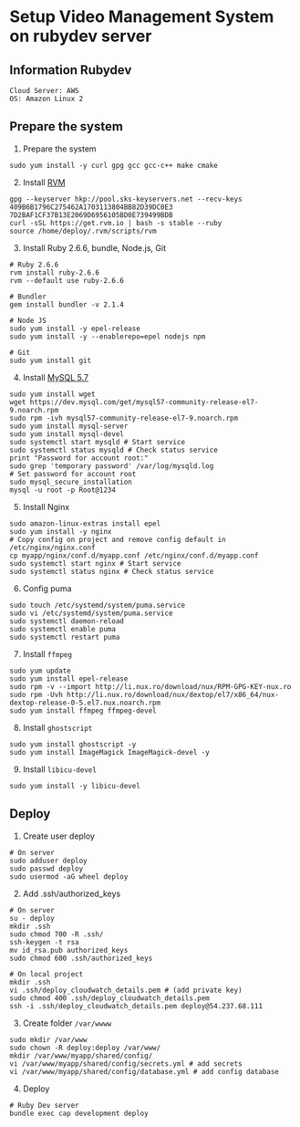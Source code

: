 # Setup Video Management System on rubydev server

## Information Rubydev

```
Cloud Server: AWS
OS: Amazon Linux 2
```

## Prepare the system


1. Prepare the system

`sudo yum install -y curl gpg gcc gcc-c++ make cmake`

2. Install [RVM](https://rvm.io/rvm/install)

```
gpg --keyserver hkp://pool.sks-keyservers.net --recv-keys 409B6B1796C275462A1703113804BB82D39DC0E3 7D2BAF1CF37B13E2069D6956105BD0E739499BDB
curl -sSL https://get.rvm.io | bash -s stable --ruby
source /home/deploy/.rvm/scripts/rvm
```

3. Install Ruby 2.6.6, bundle, Node.js, Git

```
# Ruby 2.6.6
rvm install ruby-2.6.6
rvm --default use ruby-2.6.6

# Bundler
gem install bundler -v 2.1.4

# Node JS
sudo yum install -y epel-release
sudo yum install -y --enablerepo=epel nodejs npm

# Git
sudo yum install git
```

4. Install [MySQL 5.7](https://www.digitalocean.com/community/tutorials/how-to-install-mysql-on-centos-7)

```
sudo yum install wget
wget https://dev.mysql.com/get/mysql57-community-release-el7-9.noarch.rpm
sudo rpm -ivh mysql57-community-release-el7-9.noarch.rpm
sudo yum install mysql-server
sudo yum install mysql-devel
sudo systemctl start mysqld # Start service
sudo systemctl status mysqld # Check status service
print "Password for account root:"
sudo grep 'temporary password' /var/log/mysqld.log
# Set password for account root
sudo mysql_secure_installation
mysql -u root -p Root@1234
```

5. Install Nginx

```
sudo amazon-linux-extras install epel
sudo yum install -y nginx
# Copy config on project and remove config default in /etc/nginx/nginx.conf
cp myapp/nginx/conf.d/myapp.conf /etc/nginx/conf.d/myapp.conf
sudo systemctl start nginx # Start service
sudo systemctl status nginx # Check status service
```

6. Config puma

```
sudo touch /etc/systemd/system/puma.service
sudo vi /etc/systemd/system/puma.service
sudo systemctl daemon-reload
sudo systemctl enable puma
sudo systemctl restart puma
```

7. Install `ffmpeg`

```
sudo yum update
sudo yum install epel-release
sudo rpm -v --import http://li.nux.ro/download/nux/RPM-GPG-KEY-nux.ro
sudo rpm -Uvh http://li.nux.ro/download/nux/dextop/el7/x86_64/nux-dextop-release-0-5.el7.nux.noarch.rpm
sudo yum install ffmpeg ffmpeg-devel
```

8. Install `ghostscript`

```
sudo yum install ghostscript -y
sudo yum install ImageMagick ImageMagick-devel -y
```

9. Install `libicu-devel`

```
sudo yum install -y libicu-devel
```

## Deploy

1. Create user deploy

```
# On server
sudo adduser deploy
sudo passwd deploy
sudo usermod -aG wheel deploy
```

2. Add .ssh/authorized_keys

```
# On server
su - deploy
mkdir .ssh
sudo chmod 700 -R .ssh/
ssh-keygen -t rsa
mv id_rsa.pub authorized_keys
sudo chmod 600 .ssh/authorized_keys
```

```
# On local project
mkdir .ssh
vi .ssh/deploy_cloudwatch_details.pem # (add private key)
sudo chmod 400 .ssh/deploy_cloudwatch_details.pem
ssh -i .ssh/deploy_cloudwatch_details.pem deploy@54.237.68.111
```

3. Create folder `/var/wwww`

```
sudo mkdir /var/www
sudo chown -R deploy:deploy /var/www/
mkdir /var/www/myapp/shared/config/
vi /var/www/myapp/shared/config/secrets.yml # add secrets
vi /var/www/myapp/shared/config/database.yml # add config database
```

4. Deploy

```
# Ruby Dev server
bundle exec cap development deploy
```
